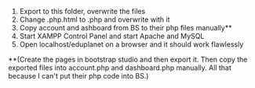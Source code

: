 1) Export to this folder, overwrite the files
2) Change .php.html to .php and overwrite with it
3) Copy account and ashboard from BS to their php files manually**
4) Start XAMPP Control Panel and start Apache and MySQL
5) Open localhost/eduplanet on a browser and it should work flawlessly

**(Create the pages in bootstrap studio and then export it.
Then copy the exported files into account.php and dashboard.php manually.
All that because I can't put their php code into BS.)